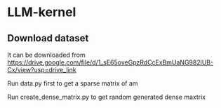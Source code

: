 ﻿# LLM-kernel
## Download dataset
It can be downloaded from https://drive.google.com/file/d/1_sE65oveGpzRdCcExBmUaNG982lUB-Cx/view?usp=drive_link

Run data.py first to get a sparse matrix of am

Run create_dense_matrix.py to get random generated dense maxtrix


